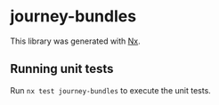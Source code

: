 # journey-bundles

This library was generated with [Nx](https://nx.dev).

## Running unit tests

Run `nx test journey-bundles` to execute the unit tests.
